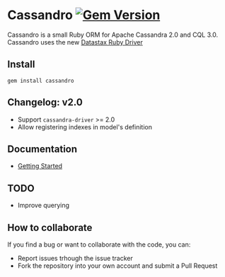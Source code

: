 # Cassandro [![Gem Version](https://badge.fury.io/rb/cassandro.svg)](http://badge.fury.io/rb/cassandro)

Cassandro is a small Ruby ORM for Apache Cassandra 2.0 and CQL 3.0. Cassandro uses the new [Datastax Ruby Driver](https://github.com/datastax/ruby-driver)

## Install
 
`gem install cassandro`

## Changelog: v2.0

* Support `cassandra-driver` >= 2.0
* Allow registering indexes in model's definition

## Documentation

* [Getting Started](docs/getting_started.md)

## TODO

* Improve querying

## How to collaborate

If you find a bug or want to collaborate with the code, you can:

* Report issues trhough the issue tracker
* Fork the repository into your own account and submit a Pull Request
